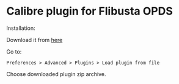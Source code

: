 Calibre plugin for Flibusta OPDS
================================

Installation:

Download it from [here](https://github.com/akovalyov/flibusta-calibre-store-plugin/releases/tag/v1.0.1)

Go to: 

  ```Preferences > Advanced > Plugins > Load plugin from file```
  
Choose downloaded plugin zip archive.
  
